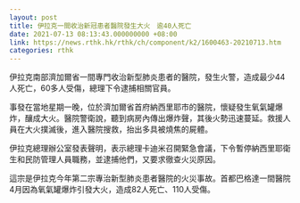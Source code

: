 ```yaml
---
layout: post
title: 伊拉克一間收治新冠患者醫院發生大火　逾40人死亡
date: 2021-07-13 08:13:43.000000000 +08:00
link: https://news.rthk.hk/rthk/ch/component/k2/1600463-20210713.htm
categories: rthk
---
```


伊拉克南部濟加爾省一間專門收治新型肺炎患者的醫院，發生火警，造成最少44人死亡，60多人受傷，總理下令逮捕相關官員。

事發在當地星期一晚，位於濟加爾省首府納西里耶市的醫院，懷疑發生氧氣罐爆炸，釀成大火。醫院警衛說，聽到病房內傳出爆炸聲，其後火勢迅速蔓延。救援人員在大火撲滅後，進入醫院搜救，抬出多具被燒焦的屍體。

伊拉克總理辦公室發表聲明，表示總理卡迪米召開緊急會議，下令暫停納西里耶衛生和民防管理人員職務，並逮捕他們，又要求徹查火災原因。

這宗是伊拉克今年第二宗專治新型肺炎患者醫院的火災事故。首都巴格達一間醫院4月因為氧氣罐爆炸引發大火，造成82人死亡、110人受傷。
